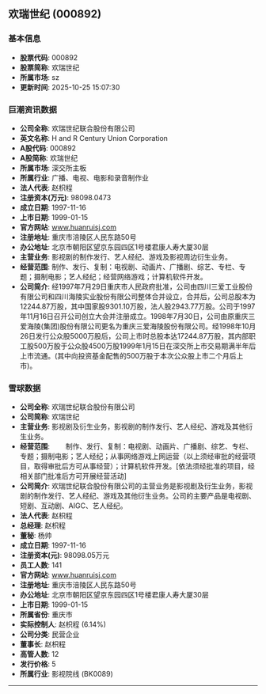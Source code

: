## 欢瑞世纪 (000892)

### 基本信息

- **股票代码**: 000892
- **股票简称**: 欢瑞世纪
- **所属市场**: sz
- **更新时间**: 2025-10-25 15:07:30

### 巨潮资讯数据

- **公司全称**: 欢瑞世纪联合股份有限公司
- **英文名称**: H and R Century Union Corporation
- **A股代码**: 000892
- **A股简称**: 欢瑞世纪
- **所属市场**: 深交所主板
- **所属行业**: 广播、电视、电影和录音制作业
- **法人代表**: 赵枳程
- **注册资本(万元)**: 98098.0473
- **成立日期**: 1997-11-16
- **上市日期**: 1999-01-15
- **官方网站**: www.huanruisj.com
- **注册地址**: 重庆市涪陵区人民东路50号
- **办公地址**: 北京市朝阳区望京东园四区1号楼君康人寿大厦30层
- **主营业务**: 影视剧的制作发行、艺人经纪、游戏及影视周边衍生业务。
- **经营范围**: 制作、发行、复制：电视剧、动画片、广播剧、综艺、专栏、专题；摄制电影；艺人经纪；经营网络游戏；计算机软件开发。
- **公司简介**: 经1997年7月29日重庆市人民政府批准，公司由四川三爱工业股份有限公司和四川海陵实业股份有限公司整体合并设立，合并后，公司总股本为12244.87万股，其中国家股9301.10万股，法人股2943.77万股。公司于1997年11月16日召开公司创立大会并注册成立。1998年7月30日，公司由原重庆三爱海陵(集团)股份有限公司更名为重庆三爱海陵股份有限公司。经1998年10月26日发行公众股5000万股后，公司上市时总股本达17244.87万股，其内部职工股500万股于公众股4500万股1999年1月15日在深交所上市交易期满半年后上市流通。(其中向投资基金配售的500万股于本次公众股上市二个月后上市)。

### 雪球数据

- **公司全称**: 欢瑞世纪联合股份有限公司
- **公司简称**: 欢瑞世纪
- **主营业务**: 影视剧及衍生业务，影视剧的制作发行、艺人经纪、游戏及其他衍生业务。
- **经营范围**: 　　制作、发行、复制：电视剧、动画片、广播剧、综艺、专栏、专题；摄制电影；艺人经纪；从事网络游戏上网运营（以上须经审批的经营项目，取得审批后方可从事经营）；计算机软件开发。[依法须经批准的项目，经相关部门批准后方可开展经营活动]
- **公司简介**: 欢瑞世纪联合股份有限公司的主营业务是影视剧及衍生业务，影视剧的制作发行、艺人经纪、游戏及其他衍生业务。公司的主要产品是电视剧、短剧、互动剧、AIGC、艺人经纪。
- **法人代表**: 赵枳程
- **总经理**: 赵枳程
- **董秘**: 杨帅
- **成立日期**: 1997-11-16
- **注册资本(元)**: 98098.05万元
- **员工人数**: 141
- **官方网站**: www.huanruisj.com
- **注册地址**: 重庆市涪陵区人民东路50号
- **办公地址**: 北京市朝阳区望京东园四区1号楼君康人寿大厦30层
- **上市日期**: 1999-01-15
- **所属省份**: 重庆市
- **实际控制人**: 赵枳程 (6.14%)
- **公司分类**: 民营企业
- **董事长**: 赵枳程
- **高管人数**: 12
- **发行价格**: 5
- **所属行业**: 影视院线 (BK0089)

---